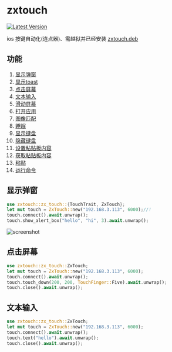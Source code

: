 # zxtouch
[![Latest Version](https://img.shields.io/crates/v/zxtouch.svg)](https://crates.io/crates/zxtouch)

ios 按键自动化(连点器)、需越狱并已经安装 [zxtouch.deb](https://github.com/dounine/zxtouch/raw/main/deb/com.zjx.ioscontrol_0.0.7-10_iphoneos-arm.deb)

## 功能

1. [显示弹窗](#显示弹窗)
2. [显示toast](#显示toast)
2. [点击屏幕](#点击屏幕)
3. [文本输入](#文本输入)
4. [滑动屏幕](#滑动屏幕)
5. [打开应用](#打开应用)
6. [图像匹配](#图像匹配)
7. [睡眠](#睡眠)
8. [显示键盘](#显示键盘)
9. [隐藏键盘](#隐藏键盘)
10. [设置粘贴板内容](#设置粘贴板内容)
11. [获取粘贴板内容](#获取粘贴板内容)
12. [粘贴](#粘贴)
13. [运行命令](#运行命令)


## 显示弹窗

```rust
use zxtouch::zx_touch::{TouchTrait, ZxTouch};
let mut touch = ZxTouch::new("192.168.3.113", 6000);//!
touch.connect().await.unwrap();
touch.show_alert_box("hello", "hi", 3).await.unwrap();
```
![screenshot](./image/1.png)
## 点击屏幕

```rust
use zxtouch::zx_touch::ZxTouch;
let mut touch = ZxTouch::new("192.168.3.113", 6000);
touch.connect().await.unwrap();
touch.touch_down(200, 200, TouchFinger::Five).await.unwrap();
touch.close().await.unwrap();
```
## 文本输入

```rust
use zxtouch::zx_touch::ZxTouch;
let mut touch = ZxTouch::new("192.168.3.113", 6000);
touch.connect().await.unwrap();
touch.text("hello").await.unwrap();
touch.close().await.unwrap();
```
